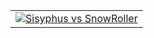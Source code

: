 
<table>
<tr>
    <td>
        <a href="http://www.rosasurfer.com/.mt4/The%20Grid.mp4">
            <img src="https://user-images.githubusercontent.com/12749283/74380720-c6be3500-4df2-11ea-8566-2add662ae089.jpg" alt="Sisyphus vs SnowRoller" title="Sisyphus vs SnowRoller" border="0">
        </a>
    </td>
</tr>
</table>
